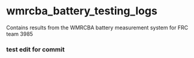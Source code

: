 # wmrcba_battery_testing_logs
 Contains results from the WMRCBA battery measurement system for FRC team 3985

### test edit for commit 